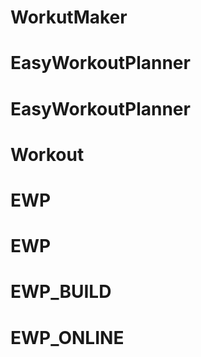 # WorkutMaker
# EasyWorkoutPlanner
# EasyWorkoutPlanner
# Workout
# EWP
# EWP
# EWP_BUILD
# EWP_ONLINE
